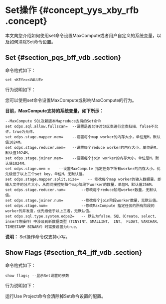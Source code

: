 # Set操作 {#concept_yys_xby_rfb .concept}

本文向您介绍如何使用set命令设置MaxCompute或者用户自定义的系统变量，以及如何清除Set命令设置。

## Set {#section_pqs_bff_vdb .section}

命令格式如下：

```
set <KEY>=<VALUE>
```

行为说明如下：

您可以使用set命令设置MaxCompute或影响MaxCompute的行为。

**目前，MaxCompute支持的系统变量，如下所示：**

```
--MaxCompute SQL及新版本Mapreduce支持的Set命令
set odps.sql.allow.fullscan=  --设置是否允许对分区表进行全表扫描，false不允许，true为允许。
set odps.stage.mapper.mem=    --设置每个map worker的内存大小，单位是M，默认值1024M。
set odps.stage.reducer.mem=   --设置每个reduce worker的内存大小，单位是M，默认值1024M。
set odps.stage.joiner.mem=    --设置每个join worker的内存大小，单位是M，默认值1024M。
set odps.stage.mem =    --设置MaxCompute 指定任务下所有worker的内存大小。优先级低于以上三个set key，单位M，无默认值。
set odps.stage.mapper.split.size=    -- 修改每个map worker的输入数据量，即输入文件的分片大小，从而间接控制每个map阶段下worker的数量，单位M，默认值256M。
set odps.stage.reducer.num=       --修改每个reduce阶段worker数量，无默认值。
set odps.stage.joiner.num=        --修改每个join阶段worker数量，无默认值。
set odps.stage.num=               --修改MaxCompute 指定任务的所有阶段的worker的并发度，优先级低于以上三者，无默认值。
set odps.sql.type.system.odps2=   -- 默认为false，SQL（Create、select、insert等操作）中涉及到新数据类型（TINYINT、SMALLINT、 INT、 FLOAT、VARCHAR、TIMESTAMP BINARY）时需要设置为true。
```

**说明：** Set操作命令仅支持小写。

## Show Flags {#section_ft4_jff_vdb .section}

命令格式如下：

```
show flags; --显示Set设置的参数
```

行为说明如下：

运行Use Project命令会清除掉Set命令设置的配置。

